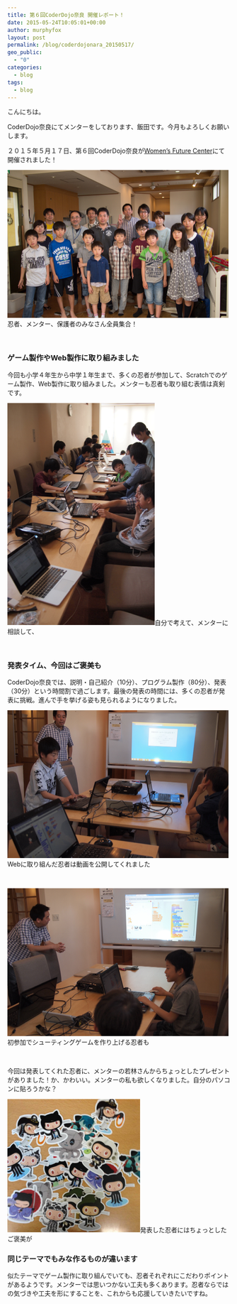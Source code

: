 ```yaml
---
title: 第６回CoderDojo奈良 開催レポート！
date: 2015-05-24T10:05:01+00:00
author: murphyfox
layout: post
permalink: /blog/coderdojonara_20150517/
geo_public:
  - "0"
categories:
  - blog
tags:
  - blog
---
```

こんにちは。
  
CoderDojo奈良にてメンターをしております、飯田です。今月もよろしくお願いします。

２０１５年５月１７日、第６回CoderDojo奈良が[Women’s Future Center](http://wfc-wa.com/)にて開催されました！

<img src="/images/2015/05/016-p5175309.jpg" alt="" width="500" height="333" />忍者、メンター、保護者のみなさん全員集合！ 

&nbsp;

<h3>
  ゲーム製作やWeb製作に取り組みました
</h3>

今回も小学４年生から中学１年生まで、多くの忍者が参加して、Scratchでのゲーム製作、Web製作に取り組みました。メンターも忍者も取り組む表情は真剣です。

<img src="/images/2015/05/005-p5175270.jpg" alt="" width="333" height="500" />自分で考えて、メンターに相談して、 

&nbsp;

<h3>
  発表タイム、今回はご褒美も
</h3>

CoderDojo奈良では、説明・自己紹介（10分）、プログラム製作（80分）、発表（30分）という時間割で過ごします。最後の発表の時間には、多くの忍者が発表に挑戦。進んで手を挙げる姿も見られるようになりました。

<img src="/images/2015/05/009-p5175277.jpg" alt="" width="500" height="333" />Webに取り組んだ忍者は動画を公開してくれました 

&nbsp;

<img src="/images/2015/05/012-p5175290.jpg" alt="" width="500" height="333" />初参加でシューティングゲームを作り上げる忍者も 

&nbsp;

今回は発表してくれた忍者に、メンターの若林さんからちょっとしたプレゼントがありました！か、かわいい。メンターの私も欲しくなりました。自分のパソコンに貼ろうかな？

<img src="/images/2015/05/20150517_dojo.jpg" alt="" width="300" height="300" />発表した忍者にはちょっとしたご褒美が 

<h3>
  同じテーマでもみな作るものが違います
</h3>

似たテーマでゲーム製作に取り組んでいても、忍者それぞれにこだわりポイントがあるようです。メンターでは思いつかない工夫も多くあります。忍者ならではの気づきや工夫を形にすることを、これからも応援していきたいですね。